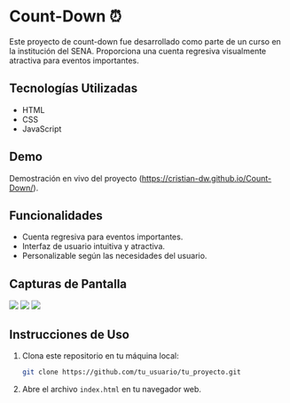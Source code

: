# Count-Down ⏰

Este proyecto de count-down fue desarrollado como parte de un curso en la institución del SENA. Proporciona una cuenta regresiva visualmente atractiva para eventos importantes.

## Tecnologías Utilizadas

- HTML
- CSS
- JavaScript

## Demo

Demostración en vivo del proyecto (https://cristian-dw.github.io/Count-Down/).

## Funcionalidades

- Cuenta regresiva para eventos importantes.
- Interfaz de usuario intuitiva y atractiva.
- Personalizable según las necesidades del usuario.

## Capturas de Pantalla

<img src="https://github.com/Cristian-DW/layout/blob/main/conutOne.JPG" />
<img src="https://github.com/Cristian-DW/layout/blob/main/countTwo.JPG" />
<img src="https://github.com/Cristian-DW/layout/blob/main/countThree.JPG" />

## Instrucciones de Uso

1. Clona este repositorio en tu máquina local:

    ```bash
    git clone https://github.com/tu_usuario/tu_proyecto.git
    ```

2. Abre el archivo `index.html` en tu navegador web.

